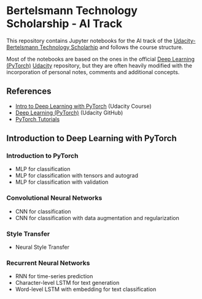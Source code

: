 # Bertelsmann Technology Scholarship - AI Track

This repository contains Jupyter notebooks for the AI track of the [Udacity-Bertelsmann Technology Scholarhip](https://www.udacity.com/bertelsmann-tech-scholarships) and follows the course structure.

Most of the notebooks are based on the ones in the official [Deep Learning (PyTorch)](https://github.com/udacity/deep-learning-v2-pytorch) [Udacity](https://www.udacity.com/) repository, but they are often heavily modified with the incorporation of personal notes, comments and additional concepts.

## References

* [Intro to Deep Learning with PyTorch](https://www.udacity.com/course/deep-learning-pytorch--ud188) (Udacity Course)
* [Deep Learning (PyTorch)](https://github.com/udacity/deep-learning-v2-pytorch) (Udacity GitHub)
* [PyTorch Tutorials](https://pytorch.org/tutorials/)

## Introduction to Deep Learning with PyTorch

### Introduction to PyTorch

* MLP for classification
* MLP for classification with tensors and autograd
* MLP for classification with validation

### Convolutional Neural Networks

* CNN for classification
* CNN for classification with data augmentation and regularization

### Style Transfer

* Neural Style Transfer

### Recurrent Neural Networks

* RNN for time-series prediction
* Character-level LSTM for text generation
* Word-level LSTM with embedding for text classification

